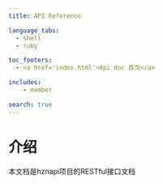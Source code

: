 ```yaml
---
title: API Reference

language_tabs:
  - shell
  - ruby

toc_footers:
  - <a href='index.html'>Api doc 首页</a>

includes:
    - member

search: true
---
```


# 介绍
本文档是hznapi项目的RESTful接口文档



